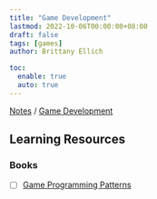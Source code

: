 ```yaml
---
title: "Game Development"
lastmod: 2022-10-06T00:00:00+08:00
draft: false
tags: [games]
author: Brittany Ellich

toc:
  enable: true
  auto: true
---
```


[Notes](../../notes) / [Game Development](./)

## Learning Resources

### Books

* [ ] [Game Programming Patterns](http://gameprogrammingpatterns.com/)
